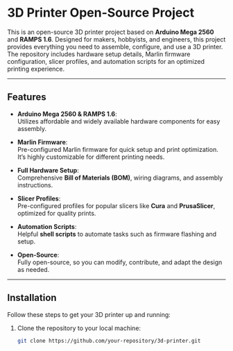# 3D Printer Open-Source Project

This is an open-source 3D printer project based on **Arduino Mega 2560** and **RAMPS 1.6**. Designed for makers, hobbyists, and engineers, this project provides everything you need to assemble, configure, and use a 3D printer. The repository includes hardware setup details, Marlin firmware configuration, slicer profiles, and automation scripts for an optimized printing experience.

---

## Features

- **Arduino Mega 2560 & RAMPS 1.6**:  
  Utilizes affordable and widely available hardware components for easy assembly.

- **Marlin Firmware**:  
  Pre-configured Marlin firmware for quick setup and print optimization. It’s highly customizable for different printing needs.

- **Full Hardware Setup**:  
  Comprehensive **Bill of Materials (BOM)**, wiring diagrams, and assembly instructions.

- **Slicer Profiles**:  
  Pre-configured profiles for popular slicers like **Cura** and **PrusaSlicer**, optimized for quality prints.

- **Automation Scripts**:  
  Helpful **shell scripts** to automate tasks such as firmware flashing and setup.

- **Open-Source**:  
  Fully open-source, so you can modify, contribute, and adapt the design as needed.

---

## Installation

Follow these steps to get your 3D printer up and running:

1. Clone the repository to your local machine:
   ```bash
   git clone https://github.com/your-repository/3d-printer.git
